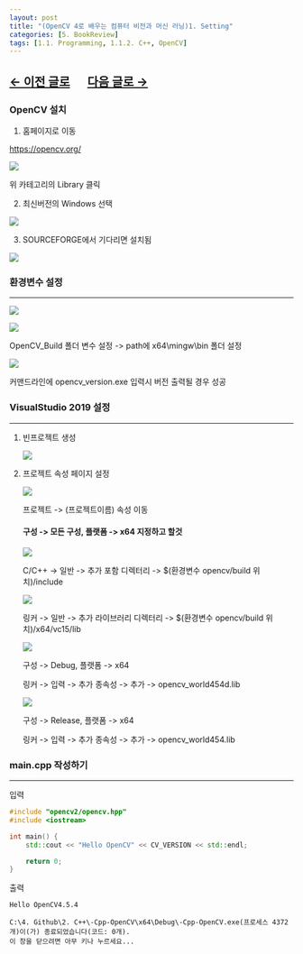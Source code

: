 ```yaml
---
layout: post
title: "(OpenCV 4로 배우는 컴퓨터 비전과 머신 러닝)1. Setting"
categories: [5. BookReview]
tags: [1.1. Programming, 1.1.2. C++, OpenCV]
---
```


## [←  이전 글로](https://maizer2.github.io/5.%20bookreview/2021/09/26/(OpenCV-4로-배우는-컴퓨터-비전과-머신-러닝)-0-서론.html) 　 [다음 글로 →](https://maizer2.github.io/5.%20bookreview/2021/09/28/(OpenCV-4로-배우는-컴퓨터-비전과-머신-러닝)-2-Lenna-출력하기.html)

### OpenCV 설치

1. 홈페이지로 이동

https://opencv.org/

![](https://raw.githubusercontent.com/maizer2/gitblog_img/master/img/BookReview/2021-09-27-(OpenCV-by-C++)-1-세팅/4.PNG)

위 카테고리의 Library 클릭



2.  최신버전의 Windows 선택

![](https://raw.githubusercontent.com/maizer2/gitblog_img/master/img/BookReview/2021-09-27-(OpenCV-by-C++)-1-세팅/5.PNG)



3. SOURCEFORGE에서 기다리면 설치됨

![](https://raw.githubusercontent.com/maizer2/gitblog_img/master/img/BookReview/2021-09-27-(OpenCV-by-C++)-1-세팅/6.PNG)





### 환경변수 설정

---

![](https://raw.githubusercontent.com/maizer2/gitblog_img/master/img/BookReview/2021-09-27-(OpenCV-by-C++)-1-세팅/1.PNG)

![](https://raw.githubusercontent.com/maizer2/gitblog_img/master/img/BookReview/2021-09-27-(OpenCV-by-C++)-1-세팅/2.PNG)



OpenCV_Build 폴더 변수 설정 -> path에 x64\mingw\bin 폴더 설정

![](https://raw.githubusercontent.com/maizer2/gitblog_img/master/img/BookReview/2021-09-27-(OpenCV-by-C++)-1-세팅/3.PNG)



커맨드라인에 opencv_version.exe 입력시 버전 출력될 경우 성공



### VisualStudio 2019 설정

---

1. 빈프로젝트 생성

   ![](https://raw.githubusercontent.com/maizer2/gitblog_img/master/img/BookReview/2021-09-27-(OpenCV-by-C++)-1-세팅/7.PNG)

   

2. 프로젝트 속성 페이지 설정

   ![](https://raw.githubusercontent.com/maizer2/gitblog_img/master/img/BookReview/2021-09-27-(OpenCV-by-C++)-1-세팅/8.PNG)

   프로젝트 -> (프로젝트이름) 속성 이동

   

   #### **구성 -> 모든 구성, 플랫폼 -> x64 지정하고 할것**

   ![](https://raw.githubusercontent.com/maizer2/gitblog_img/master/img/BookReview/2021-09-27-(OpenCV-by-C++)-1-세팅/9.PNG)

   C/C++ -> 일반 -> 추가 포함 디렉터리 -> $(환경변수 opencv/build 위치)/include

   

   ![](https://raw.githubusercontent.com/maizer2/gitblog_img/master/img/BookReview/2021-09-27-(OpenCV-by-C++)-1-세팅/10.PNG)

   링커 -> 일반 -> 추가 라이브러리 디렉터리 -> $(환경변수 opencv/build 위치)/x64/vc15/lib

   

   ![](https://raw.githubusercontent.com/maizer2/gitblog_img/master/img/BookReview/2021-09-27-(OpenCV-by-C++)-1-세팅/11.PNG)

   구성 -> Debug, 플랫폼 -> x64

   링커 -> 입력 -> 추가 종속성 -> 추가 -> opencv_world454d.lib

   

   ![](https://raw.githubusercontent.com/maizer2/gitblog_img/master/img/BookReview/2021-09-27-(OpenCV-by-C++)-1-세팅/12.PNG)

   구성 -> Release, 플랫폼 -> x64

   링커 -> 입력 -> 추가 종속성 -> 추가 -> opencv_world454.lib

   

### main.cpp 작성하기

---

입력

```c++
#include "opencv2/opencv.hpp"
#include <iostream>

int main() {
	std::cout << "Hello OpenCV" << CV_VERSION << std::endl;

	return 0;
}
```

출력

```
Hello OpenCV4.5.4

C:\4. Github\2. C++\-Cpp-OpenCV\x64\Debug\-Cpp-OpenCV.exe(프로세스 4372개)이(가) 종료되었습니다(코드: 0개).
이 창을 닫으려면 아무 키나 누르세요...
```

